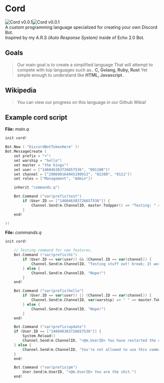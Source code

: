 # Cord
![Cord v0.0.1](https://github.com/proxikal/Cord/blob/master/spacer.png?raw=true)![Cord v0.0.1](https://github.com/proxikal/Cord/blob/master/cord.png?raw=true)  
A custom programming language specialized for creating your own Discord Bot.  
Inspired by my A.R.S *(Auto Response System)* inside of Echo 2.0 Bot.
  
## Goals
> Our main goal is to create a simplified language That will attempt to compete with top languages such as.. **C, Golang, Ruby, Rust** Yet simple enough to understand like **HTML, Javascript**..  
  
## Wikipedia
> You can view our progress on this language in our Github Wikia!
  
## Example cord script
**File:** *main.q*
```go
init cord!

Bot.New ( "DiscordBotTokenHere" )!
Bot.MessageCreate (
	set prefix = "+"!
	set warship = "hello"!
	set master = "the kings"!
	set user = ["146046383726657536", "001100"]!
	set channel = ["290690164945190913", "02200", "0111"]!
	set roles = ["Management", "Admin"]!

	inherit "commands.q"!

	Bot.Command ("var(prefix)test")
		if (User.ID == ["146046383726657536"]) {
			Channel.Send(m.ChannelID, master.ToUpper() => "Testing: " => warship.ToUpper())
		}
	end!

)!
```
  
**File:** *commands.q*
```go
init cord!

	// Testing command for new features.
	Bot.Command ("var(prefix)hi")
		if (User.ID == var(user)) && (Channel.ID == var(channel)) {
			Channel.Send(m.ChannelID, "Testing stuff out! break; It worked?!?!?!")
		} else {
			Channel.Send(m.ChannelID, "Nope!")
		}
	end!

	Bot.Command ("var(prefix)hello")
		if (User.ID == var(user)) || (Channel.ID == var(channel)) {
			Channel.Send(m.ChannelID, var(warship) => " " => master.ToUpper() => " The World!")
		} else {
			Channel.Send(m.ChannelID, "Nope!")
		}
	end!

	Bot.Command ("var(prefix)update")
	if (User.ID == ["146046383726657536"]) {
		System.Reload()
		Channel.Send(m.ChannelID, "<@m.UserID> You have restarted the cord script.")
	} else {
		Channel.Send(m.ChannelID, "You're not allowed to use this command.")
	}
	end!

	Bot.Command ("var(prefix)pm")
		User.Send(m.UserID, "<@m.UserID> You are the shit.")
	end!
```

